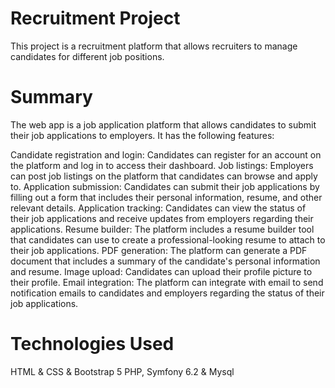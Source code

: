 # Recruitment Project
This project is a recruitment platform that allows recruiters to manage candidates for different job positions.

# Summary 

The web app is a job application platform that allows candidates to submit their job applications to employers. It has the following features:

Candidate registration and login: Candidates can register for an account on the platform and log in to access their dashboard.
Job listings: Employers can post job listings on the platform that candidates can browse and apply to.
Application submission: Candidates can submit their job applications by filling out a form that includes their personal information, resume, and other relevant details.
Application tracking: Candidates can view the status of their job applications and receive updates from employers regarding their applications.
Resume builder: The platform includes a resume builder tool that candidates can use to create a professional-looking resume to attach to their job applications.
PDF generation: The platform can generate a PDF document that includes a summary of the candidate's personal information and resume.
Image upload: Candidates can upload their profile picture to their profile.
Email integration: The platform can integrate with email to send notification emails to candidates and employers regarding the status of their job applications.



# Technologies Used
HTML & CSS & Bootstrap 5 
PHP, Symfony 6.2 & Mysql

